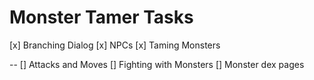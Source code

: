 # Monster Tamer Tasks

[x] Branching Dialog
[x] NPCs
[x] Taming Monsters

-- 
[] Attacks and Moves
[] Fighting with Monsters
[] Monster dex pages
